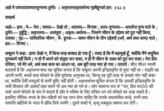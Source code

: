 **अहो मे पश्यतापायमल्पपुण्यस्य दुर्मते: ।** **अतृप्तस्याकृतार्थस्य गृहषैवॢगको हत: ॥ ६८॥** 

**शब्दार्थ** 

**अहो—** **हाय** **; मे—** **मेरा** **; पश्यत—** **देखो तो** **; अपायम्—** **विनाश** **; अल्प-पुण्यस्य—** **अपर्याप्त पुण्य वाले के** **; दुर्मते:—** **दुर्बुद्धि** **;** **अतृप्तस्य—** **असंतुष्ट** **; अकृत-अर्थस्य—** **जिसने जीवन के उद्देश्य को पूरा नहीं किया, उसका** **; गृह:—** **पारिवारिक जीवन** **; त्रै-** **वॢगक:—** **सवय जीवन के तीन उद्देश्यों (धर्म, अर्थ तथा काम) वाले** **; हत:—** **विनष्ट।** **.** 

**कबूतर ने कहा : हाय! देखो न, मैं किस तरह बरबाद हो गया हूँ। स्पष्ट है कि मैं महामूर्ख हूँ,** **क्योंकि मैंने समुचित पुण्यकर्म नहीं किये। न तो मैं अपने को संतुष्ट कर सका, न ही मैं जीवन के** **लक्ष्य को पूरा कर सका। मेरा प्रिय परिवार, जो मेरे धर्म, अर्थ तथा काम का आधार था, अब** **बुरी तरह नष्ट हो गया।** **तात्पर्य :** श्रील श्रीधर स्वामी बतलाते हैं कि *अतृप्तस्य* शब्द यह सूचित करता है कि कबूतर अपनी इन्द्रियतृप्ति से तुष्ट नहीं था। यद्यपि वह अपनी पत्नी, बच्चों तथा घोंसले के प्रति पूर्णतया अनुरक्त था, किन्तु वह पूरी तरह से उनको भोग नहीं सका था, क्योंकि ऐसी वस्तुओं से कभी तुष्टि नहीं होती। *अकृतार्थस्य* सूचित करता है कि उसकी इन्द्रियतृप्ति के भावी विस्तार की आशाएँ तथा सपने भी अब नष्ट हो गये थे। लोग सामान्य रूप से ''घर, प्रिय घरÓÓ की चर्चा अपने घोंसले के रूप में चलाते हैं और वे भविष्य के लिए संचित धन को घोंसले का अंडा कहते हैं। इसलिए भौतिक जगत के प्रेम-पक्षियों को यह जान लेना चाहिए कि उनके तथाकथित बच्चे, पत्नी तथा सश्पत्ति बहेलिये के जाल में खींच लिये जायेंगे। दूसरे शब्दों में, मृत्यु सबकुछ समाप्त कर देगी।  